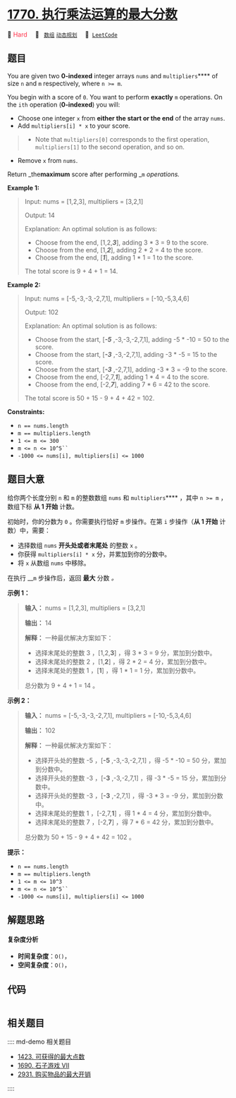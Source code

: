 # [1770. 执行乘法运算的最大分数](https://leetcode.com/problems/maximum-score-from-performing-multiplication-operations)

🔴 <font color=#ff334b>Hard</font>&emsp; 🔖&ensp; [`数组`](/leetcode/outline/tag/array.md) [`动态规划`](/leetcode/outline/tag/dynamic-programming.md)&emsp; 🔗&ensp;[`LeetCode`](https://leetcode.com/problems/maximum-score-from-performing-multiplication-operations)


## 题目

You are given two **0-indexed** integer arrays `nums` and `multipliers`**** of
size `n` and `m` respectively, where `n >= m`.

You begin with a score of `0`. You want to perform **exactly** `m` operations.
On the `ith` operation (**0-indexed**) you will:

  * Choose one integer `x` from **either the start or the end** of the array `nums`.
  * Add `multipliers[i] * x` to your score. 
> 
> * Note that `multipliers[0]` corresponds to the first operation, `multipliers[1]` to the second operation, and so on.
  * Remove `x` from `nums`.

Return _the**maximum** score after performing _`m` _operations._



**Example 1:**

> Input: nums = [1,2,3], multipliers = [3,2,1]
> 
> Output: 14
> 
> Explanation:  An optimal solution is as follows:
> - Choose from the end, [1,2,**_3_**], adding 3 * 3 = 9 to the score.
> - Choose from the end, [1,**_2_**], adding 2 * 2 = 4 to the score.
> - Choose from the end, [**_1_**], adding 1 * 1 = 1 to the score.
> 
> The total score is 9 + 4 + 1 = 14.

**Example 2:**

> Input: nums = [-5,-3,-3,-2,7,1], multipliers = [-10,-5,3,4,6]
> 
> Output: 102
> 
> Explanation: An optimal solution is as follows:
> - Choose from the start, [_**-5**_ ,-3,-3,-2,7,1], adding -5 * -10 = 50 to the score.
> - Choose from the start, [**_-3_** ,-3,-2,7,1], adding -3 * -5 = 15 to the score.
> - Choose from the start, [**_-3_** ,-2,7,1], adding -3 * 3 = -9 to the score.
> - Choose from the end, [-2,7,**_1_**], adding 1 * 4 = 4 to the score.
> - Choose from the end, [-2,**_7_**], adding 7 * 6 = 42 to the score. 
> 
> The total score is 50 + 15 - 9 + 4 + 42 = 102.

**Constraints:**

  * `n == nums.length`
  * `m == multipliers.length`
  * `1 <= m <= 300`
  * `m <= n <= 10^5`` `
  * `-1000 <= nums[i], multipliers[i] <= 1000`


## 题目大意

给你两个长度分别 `n` 和 `m` 的整数数组 `nums` 和 `multipliers`**** ，其中 `n >= m` ，数组下标 **从 1
开始** 计数。

初始时，你的分数为 `0` 。你需要执行恰好 `m` 步操作。在第 `i` 步操作（**从 1 开始** 计数）中，需要：

  * 选择数组 `nums` **开头处或者末尾处** 的整数 `x` 。
  * 你获得 `multipliers[i] * x` 分，并累加到你的分数中。
  * 将 `x` 从数组 `nums` 中移除。

在执行 __`m` 步操作后，返回 **最大** 分数 _。_

**示例 1：**

> 
> 
> 
> 
> 
> **输入：** nums = [1,2,3], multipliers = [3,2,1]
> 
> **输出：** 14
> 
> **解释：** 一种最优解决方案如下：
> - 选择末尾处的整数 3 ，[1,2,**3**] ，得 3 * 3 = 9 分，累加到分数中。
> - 选择末尾处的整数 2 ，[1,**2**] ，得 2 * 2 = 4 分，累加到分数中。
> - 选择末尾处的整数 1 ，[**1**] ，得 1 * 1 = 1 分，累加到分数中。
> 
> 总分数为 9 + 4 + 1 = 14 。

**示例 2：**

> 
> 
> 
> 
> 
> **输入：** nums = [-5,-3,-3,-2,7,1], multipliers = [-10,-5,3,4,6]
> 
> **输出：** 102
> 
> **解释：** 一种最优解决方案如下：
> - 选择开头处的整数 -5 ，[**-5** ,-3,-3,-2,7,1] ，得 -5 * -10 = 50 分，累加到分数中。
> - 选择开头处的整数 -3 ，[**-3** ,-3,-2,7,1] ，得 -3 * -5 = 15 分，累加到分数中。
> - 选择开头处的整数 -3 ，[**-3** ,-2,7,1] ，得 -3 * 3 = -9 分，累加到分数中。
> - 选择末尾处的整数 1 ，[-2,7,**1**] ，得 1 * 4 = 4 分，累加到分数中。
> - 选择末尾处的整数 7 ，[-2,**7**] ，得 7 * 6 = 42 分，累加到分数中。
> 
> 总分数为 50 + 15 - 9 + 4 + 42 = 102 。
> 
> 

**提示：**

  * `n == nums.length`
  * `m == multipliers.length`
  * `1 <= m <= 10^3`
  * `m <= n <= 10^5`` `
  * `-1000 <= nums[i], multipliers[i] <= 1000`


## 解题思路

#### 复杂度分析

- **时间复杂度**：`O()`，
- **空间复杂度**：`O()`，

## 代码

```javascript

```

## 相关题目

:::: md-demo 相关题目
- [1423. 可获得的最大点数](https://leetcode.com/problems/maximum-points-you-can-obtain-from-cards)
- [1690. 石子游戏 VII](https://leetcode.com/problems/stone-game-vii)
- [2931. 购买物品的最大开销](https://leetcode.com/problems/maximum-spending-after-buying-items)

::::
